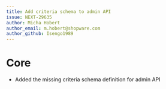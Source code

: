 ```yaml
---
title: Add criteria schema to admin API
issue: NEXT-29635
author: Micha Hobert
author_email: m.hobert@shopware.com
author_github: Isengo1989
---
```

# Core
* Added the missing criteria schema definition for admin API
